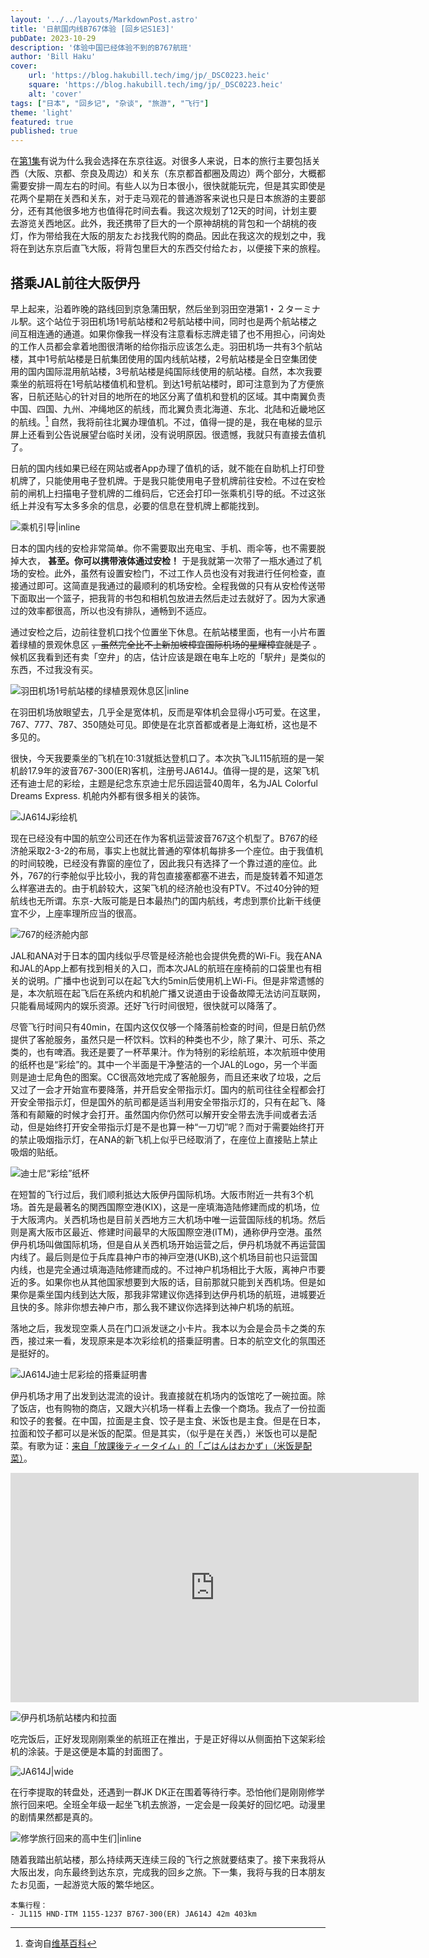 ```yaml
---
layout: '../../layouts/MarkdownPost.astro'
title: '日航国内线B767体验 [回乡记S1E3]'
pubDate: 2023-10-29
description: '体验中国已经体验不到的B767航班'
author: 'Bill Haku'
cover:
    url: 'https://blog.hakubill.tech/img/jp/_DSC0223.heic'
    square: 'https://blog.hakubill.tech/img/jp/_DSC0223.heic'
    alt: 'cover'
tags: ["日本", "回乡记", "杂谈", "旅游", "飞行"]
theme: 'light'
featured: true
published: true
---
```


在[第1集](https://blog.hakubill.tech/posts/japan_s1e1)有说为什么我会选择在东京往返。对很多人来说，日本的旅行主要包括关西（大阪、京都、奈良及周边）和关东（东京都首都圈及周边）两个部分，大概都需要安排一周左右的时间。有些人以为日本很小，很快就能玩完，但是其实即使是花两个星期在关西和关东，对于走马观花的普通游客来说也只是日本旅游的主要部分，还有其他很多地方也值得花时间去看。我这次规划了12天的时间，计划主要去游览关西地区。此外，我还携带了巨大的一个原神胡桃的背包和一个胡桃的夜灯，作为带给我在大阪的朋友たお找我代购的商品。因此在我这次的规划之中，我将在到达东京后直飞大阪，将背包里巨大的东西交付给たお，以便接下来的旅程。

## 搭乘JAL前往大阪伊丹

早上起来，沿着昨晚的路线回到京急蒲田駅，然后坐到羽田空港第1・２ターミナル駅。这个站位于羽田机场1号航站楼和2号航站楼中间，同时也是两个航站楼之间互相连通的通道。如果你像我一样没有注意看标志牌走错了也不用担心，问询处的工作人员都会拿着地图很清晰的给你指示应该怎么走。羽田机场一共有3个航站楼，其中1号航站楼是日航集团使用的国内线航站楼，2号航站楼是全日空集团使用的国内国际混用航站楼，3号航站楼是纯国际线使用的航站楼。自然，本次我要乘坐的航班将在1号航站楼值机和登机。到达1号航站楼时，即可注意到为了方便旅客，日航还贴心的针对目的地所在的地区分离了值机和登机的区域。其中南翼负责中国、四国、九州、冲绳地区的航线，而北翼负责北海道、东北、北陆和近畿地区的航线。[^1] 自然，我将前往北翼办理值机。不过，值得一提的是，我在电梯的显示屏上还看到公告说展望台临时关闭，没有说明原因。很遗憾，我就只有直接去值机了。

日航的国内线如果已经在网站或者App办理了值机的话，就不能在自助机上打印登机牌了，只能使用电子登机牌。于是我只能使用电子登机牌前往安检。不过在安检前的闸机上扫描电子登机牌的二维码后，它还会打印一张乘机引导的纸。不过这张纸上并没有写太多多余的信息，必要的信息在登机牌上都能找到。

![乘机引导|inline](https://blog.hakubill.tech/img/jp/IMG_9885.heic)

日本的国内线的安检非常简单。你不需要取出充电宝、手机、雨伞等，也不需要脱掉大衣， **甚至。你可以携带液体通过安检！** 于是我就第一次带了一瓶水通过了机场的安检。此外，虽然有设置安检门，不过工作人员也没有对我进行任何检查，直接通过即可。这简直是我通过的最顺利的机场安检。全程我做的只有从安检传送带下面取出一个篮子，把我背的书包和相机包放进去然后走过去就好了。因为大家通过的效率都很高，所以也没有排队，通畅到不适应。

通过安检之后，边前往登机口找个位置坐下休息。在航站楼里面，也有一小片布置着绿植的景观休息区 ~~，虽然完全比不上新加坡樟宜国际机场的星耀樟宜就是了~~ 。候机区我看到还有卖「空弁」的店，估计应该是跟在电车上吃的「駅弁」是类似的东西，不过我没有买。

![羽田机场1号航站楼的绿植景观休息区|inline](https://blog.hakubill.tech/img/jp/IMG_9887.heic)

在羽田机场放眼望去，几乎全是宽体机，反而是窄体机会显得小巧可爱。在这里，767、777、787、350随处可见。即使是在北京首都或者是上海虹桥，这也是不多见的。

很快，今天我要乘坐的飞机在10:31就抵达登机口了。本次执飞JL115航班的是一架机龄17.9年的波音767-300(ER)客机，注册号JA614J。值得一提的是，这架飞机还有迪士尼的彩绘，主题是纪念东京迪士尼乐园运营40周年，名为JAL Colorful Dreams Express. 机舱内外都有很多相关的装饰。

![JA614J彩绘机](https://blog.hakubill.tech/img/jp/_DSC0221.heic)

现在已经没有中国的航空公司还在作为客机运营波音767这个机型了。B767的经济舱采取2-3-2的布局，事实上也就比普通的窄体机每排多一个座位。由于我值机的时间较晚，已经没有靠窗的座位了，因此我只有选择了一个靠过道的座位。此外，767的行李舱似乎比较小，我的背包直接塞都塞不进去，而是旋转着不知道怎么样塞进去的。由于机龄较大，这架飞机的经济舱也没有PTV。不过40分钟的短航线也无所谓。东京-大阪可能是日本最热门的国内航线，考虑到票价比新干线便宜不少，上座率理所应当的很高。

![767的经济舱内部](https://blog.hakubill.tech/img/jp/IMG_9892.heic)

JAL和ANA对于日本的国内线似乎尽管是经济舱也会提供免费的Wi-Fi。我在ANA和JAL的App上都有找到相关的入口，而本次JAL的航班在座椅前的口袋里也有相关的说明。广播中也说到可以在起飞大约5min后使用机上Wi-Fi。但是非常遗憾的是，本次航班在起飞后在系统内和机舱广播又说道由于设备故障无法访问互联网，只能看局域网内的娱乐资源。还好飞行时间很短，很快就可以降落了。

尽管飞行时间只有40min，在国内这仅仅够一个降落前检查的时间，但是日航仍然提供了客舱服务，虽然只是一杯饮料。饮料的种类也不少，除了果汁、可乐、茶之类的，也有啤酒。我还是要了一杯苹果汁。作为特别的彩绘航班，本次航班中使用的纸杯也是“彩绘”的。其中一个半面是干净整洁的一个JAL的Logo，另一个半面则是迪士尼角色的图案。CC很高效地完成了客舱服务，而且还来收了垃圾，之后又过了一会才开始宣布要降落，并开启安全带指示灯。国内的航司往往全程都会打开安全带指示灯，但是国外的航司都是适当利用安全带指示灯的，只有在起飞、降落和有颠簸的时候才会打开。虽然国内你仍然可以解开安全带去洗手间或者去活动，但是始终打开安全带指示灯是不是也算一种“一刀切”呢？而对于需要始终打开的禁止吸烟指示灯，在ANA的新飞机上似乎已经取消了，在座位上直接贴上禁止吸烟的贴纸。

![迪士尼“彩绘”纸杯](https://blog.hakubill.tech/img/jp/IMG_9894.heic)

在短暂的飞行过后，我们顺利抵达大阪伊丹国际机场。大阪市附近一共有3个机场。首先是最著名的関西国際空港(KIX)，这是一座填海造陆修建而成的机场，位于大阪湾内。关西机场也是目前关西地方三大机场中唯一运营国际线的机场。然后则是离大阪市区最近、修建时间最早的大阪国際空港(ITM)，通称伊丹空港。虽然伊丹机场叫做国际机场，但是自从关西机场开始运营之后，伊丹机场就不再运营国内线了。最后则是位于兵库县神户市的神戸空港(UKB),这个机场目前也只运营国内线，也是完全通过填海造陆修建而成的。不过神户机场相比于大阪，离神户市要近的多。如果你也从其他国家想要到大阪的话，目前那就只能到关西机场。但是如果你是乘坐国内线到达大阪，那我非常建议你选择到达伊丹机场的航班，进城要近且快的多。除非你想去神户市，那么我不建议你选择到达神户机场的航班。

落地之后，我发现空乘人员在门口派发谜之小卡片。我本以为会是会员卡之类的东西，接过来一看，发现原来是本次彩绘机的搭乗証明書。日本的航空文化的氛围还是挺好的。

![JA614J迪士尼彩绘的搭乗証明書](https://blog.hakubill.tech/img/jp/IMG_9898.heic)

伊丹机场才用了出发到达混流的设计。我直接就在机场内的饭馆吃了一碗拉面。除了饭店，也有购物的商店，又跟大兴机场一样看上去像一个商场。我点了一份拉面和饺子的套餐。在中国，拉面是主食、饺子是主食、米饭也是主食。但是在日本，拉面和饺子都可以是米饭的配菜。但是其实，（似乎是在关西，）米饭也可以是配菜。有歌为证：[来自「放課後ティータイム」的「ごはんはおかず」（米饭是配菜）](https://www.youtube.com/watch?v=yhYaa7YAFDs)。

<iframe width="653" height="367" src="https://www.youtube.com/embed/yhYaa7YAFDs?si=VrhUMqcyFqU0YEYh" title="YouTube video player" frameborder="0" allow="accelerometer; autoplay; clipboard-write; encrypted-media; gyroscope; picture-in-picture; web-share" allowfullscreen></iframe>

![伊丹机场航站楼内和拉面](https://blog.hakubill.tech/img/jp/IMG_9900.heic)

吃完饭后，正好发现刚刚乘坐的航班正在推出，于是正好得以从侧面拍下这架彩绘机的涂装。于是这便是本篇的封面图了。

![JA614J|wide](https://blog.hakubill.tech/img/jp/_DSC0223.heic)

在行李提取的转盘处，还遇到一群JK DK正在围着等待行李。恐怕他们是刚刚修学旅行回来吧。全班全年级一起坐飞机去旅游，一定会是一段美好的回忆吧。动漫里的剧情果然都是真的。

![修学旅行回来的高中生们|inline](https://blog.hakubill.tech/img/jp/IMG_9904.heic)

随着我踏出航站楼，那么持续两天连续三段的飞行之旅就要结束了。接下来我将从大阪出发，向东最终到达东京，完成我的回乡之旅。下一集，我将与我的日本朋友たお见面，一起游览大阪的繁华地区。

```
本集行程：
- JL115 HND-ITM 1155-1237 B767-300(ER) JA614J 42m 403km
```

[^1]: 查询自[维基百科](https://zh.wikipedia.org/zh-hans/東京國際機場)